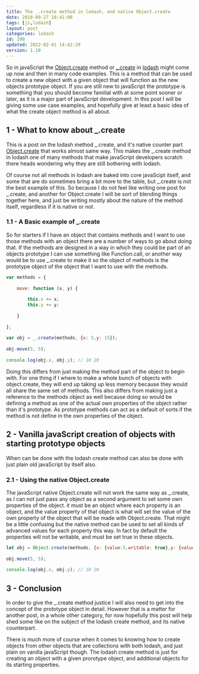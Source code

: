 ```yaml
---
title: The _.create method in lodash, and native Object.create
date: 2018-09-27 18:41:00
tags: [js,lodash]
layout: post
categories: lodash
id: 290
updated: 2022-02-01 14:42:29
version: 1.10
---
```


So in javaScript the [Object.create](https://developer.mozilla.org/en-US/docs/Web/JavaScript/Reference/Global_Objects/Object/create) method or [\_.create](https://lodash.com/docs/4.17.10#create) in [lodash](https://lodash.com/) might come up now and then in many code examples. This is a method that can be used to create a new object with a given object that will function as the new objects prototype object. If you are still new to javaScript the prototype is something that you should become familial with at some point sooner or later, as it is a major part of javaScript development. In this post I will be giving some use case examples, and hopefully give at least a basic idea of what the create object method is all about.

<!-- more -->

## 1 - What to know about \_.create

This is a post on the lodash method \_.create, and it's native counter part [Object.create](https://developer.mozilla.org/en-US/docs/Web/JavaScript/Reference/Global_Objects/Object/create) that works almost same way. This makes the \_.create method in lodash one of many methods that make javaScript developers scratch there heads wondering why they are still bothering with lodash. 

Of course not all methods in lodash are baked into core javaScipt itself, and some that are do sometimes bring a bit more to the table, but \_.create is not the best example of this. So because I do not feel like writing one post for \_.create, and another for Object.create I will be sort of blending things together here, and just be writing mostly about the nature of the method itself, regardless if it is native or not.

### 1.1 - A Basic example of \_.create

So for starters if I have an object that contains methods and I want to use those methods with an object there are a number of ways to go about doing that. If the methods are designed in a way in which they could be part of an objects prototype I can use something like Function.call, or another way would be to use \_.create to make it so the object of methods is the prototype object of the object that I want to use with the methods.

```js
var methods = {
 
    move: function (x, y) {
 
        this.x += x;
        this.y += y;
 
    }
 
};
 
var obj = _.create(methods, {x: 5,y: 15});
 
obj.move(5, 5);
 
console.log(obj.x, obj.y); // 10 20
```

Doing this differs from just making the method part of the object to begin with. For one thing if I where to make a whole bunch of objects with object.create, they will end up taking up less memory because they would all share the same set of methods. This also differs from making just a reference to the methods object as well because doing so would be defining a method as one of the actual own properties of the object rather than it's prototype. As prototype methods can act as a default of sorts if the method is not define in the own properties of the object.

## 2 - Vanilla javaScript creation of objects with starting prototype objects

When can be done with the lodash create method can also be done with just plain old javaScript by itself also.

### 2.1 - Using the native Object.create 

The javaScript native Object.create will not work the same way as \_.create, as I can not just pass any object as a second argument to set some own properties of the object. it must be an object where each property is an object, and the value property of that object is what will set the value of the own property of the object that will be made with Object.create. That might be a little confusing but the native method can be used to set all kinds of advanced values for each property this way. In fact by default the properties will not be writable, and must be set true in these objects.

```js
let obj = Object.create(methods, {x: {value:5,writable: true},y: {value:15,writable: true}});
 
obj.move(5, 5);
 
console.log(obj.x, obj.y); // 10 20
```

## 3 - Conclusion

In order to give the \_.create method justice I will also need to get into the concept of the prototype object in detail. However that is a matter for another post, in a whole other category, for now hopefully this post will help shed some like on the subject of the lodash create method, and its native counterpart.

There is much more of course when it comes to knowing how to create objects from other objects that are collections with both lodash, and just plain on vanilla javaScript though. The lodash create method is just for creating an object with a given prorotype object, and additional objects for its starting properties.
